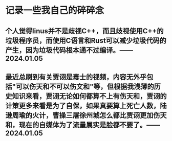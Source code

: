 # 记录一些我自己的碎碎念
## 个人觉得linus并不是歧视C++，而且歧视使用C++的垃圾程序员，而使用C语言和Rust可以减少垃圾代码的产生，因为垃圾代码根本通不过编译。——2024.01.05
## 最近总刷到有关贾诩是毒士的视频，内容无外乎包括"可以伤天和不可以伤文和"等，但根据我浅薄的历史知识来看，贾诩无论如何都算不上有伤天和，贾诩的计策更多来看是为了自保，如果真要算上死亡人数，陆逊周瑜的火计，曹操三屠徐州城怎么都比贾诩更加伤天和，现在的自媒体为了流量属实是脸都不要了。——2024.01.05
